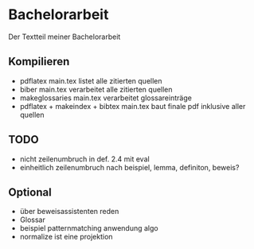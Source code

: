 # Bachelorarbeit

Der Textteil meiner Bachelorarbeit

## Kompilieren
- pdflatex main.tex listet alle zitierten quellen
- biber main.tex verarbeitet alle zitierten quellen
- makeglossaries main.tex verarbeitet glossareinträge
- pdflatex + makeindex + bibtex main.tex baut finale pdf inklusive aller quellen

## TODO
- nicht zeilenumbruch in def. 2.4 mit eval
- einheitlich zeilenumbruch nach beispiel, lemma, definiton, beweis?


## Optional
- über beweisassistenten reden
- Glossar
- beispiel patternmatching anwendung algo
- normalize ist eine projektion